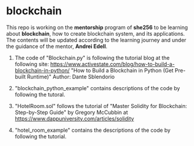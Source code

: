 # blockchain
This repo is working on the **mentorship** program of **she256** to be learning about **blockchain**, how to create blockchain system, and its applications. 
The contents will be updated according to the learning journey and under the guidance of the mentor, **Andrei Edell**.

1. The code of "Blockchain.py" is following the tutorial blog at the following site:
https://www.activestate.com/blog/how-to-build-a-blockchain-in-python/
"How to Build a Blockchain in Python (Get Pre-built Runtime)"
Author: Dante Sblendorio

2. "blockchain_python_example" contains descriptions of the code by following the tutoral.

3. "HotelRoom.sol" follows the tutorial of "Master Solidity for Blockchain: Step-by-Step Guide" by Gregory McCubbin
at https://www.dappuniversity.com/articles/solidity

4. "hotel_room_example" contains the descriptions of the code by following the tutorial.

